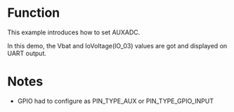# Function
This example introduces how to set AUXADC.

In this demo, the Vbat and IoVoltage(IO_03) values are got and displayed on UART output.

# Notes
- GPIO had to configure as PIN_TYPE_AUX or PIN_TYPE_GPIO_INPUT
